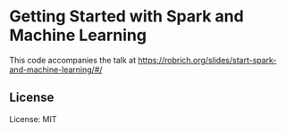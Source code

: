 Getting Started with Spark and Machine Learning
===============================================

This code accompanies the talk at https://robrich.org/slides/start-spark-and-machine-learning/#/


License
-------

License: MIT
